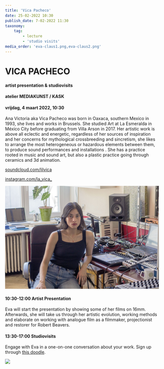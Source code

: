 ```yaml
---
title: 'Vica Pacheco'
date: 25-02-2022 10:30
publish_date: 7-02-2022 11:30
taxonomy:
    tag:
        - lecture
        - 'studio visits'
media_order: 'eva-claus1.png,eva-claus2.png'
---
```

# VICA PACHECO
#### artist presentation & studiovisits
#### atelier MEDIAKUNST / KASK
#### vrijdag, 4 maart 2022, 10:30
Ana Victoria aka Vica Pacheco was born in Oaxaca, southern Mexico in 1993, she lives and works in Brussels. She studied Art at La Esmeralda in México City before graduating from Villa Arson in 2017. Her artistic work is above all eclectic and energetic, regardless of her sources of inspiration and her concerns for mythological crossbreeding and sincretism, she likes to arrange the most heterogeneous or hazardous elements between them, to produce sound performances and installations . She has a practice rooted in music and sound art, but also a plastic practice going through ceramics and 3d animation.

[soundcloud.com/lilvica](https://soundcloud.com/lilvica)

[instagram.com/la_vica_](https://www.instagram.com/la_vica_/)

![](vica.jpg)

#### 10:30-12:00	Artist Presentation
Eva will start the presentation by showing some of her films on 16mm. Afterwards, she will take us through her artistic evolution, working methods and elaborate on working with analogue film as a filmmaker, projectionist and restorer for Robert Beavers.
#### 13:30-17:00	Studiovisits
Engage with Eva in a one-on-one conversation about your work. Sign up through [this doodle]().

![](eva-claus2.png)
